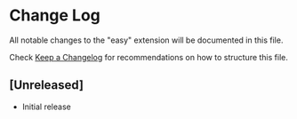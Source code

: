 # Change Log

All notable changes to the "easy" extension will be documented in this file.

Check [Keep a Changelog](http://keepachangelog.com/) for recommendations on how to structure this file.

## [Unreleased]

- Initial release
